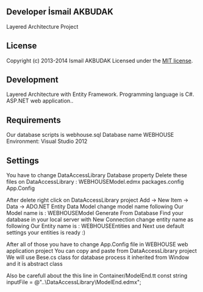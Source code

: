 ## Developer İsmail AKBUDAK 

Layered Architecture Project

## License

Copyright (c) 2013-2014 Ismail AKBUDAK
Licensed under the [MIT license](https://github.com/ismailakbudak/layered-architecture/blob/master/MIT-LICENSE.txt).

## Development 
 Layered Architecture with Entity Framework. Programming language is C#. ASP.NET web application..

## Requirements
Our database scripts is webhouse.sql
Database name WEBHOUSE
Environment: Visual Studio 2012

## Settings

You have to change DataAccessLibrary Database property
Delete these files on DataAccessLibrary : 
WEBHOUSEModel.edmx
packages.config
App.Config

After delete right click on DataAccessLibrary project
Add -> New Item -> Data -> ADO.NET Entity Data Model
change model name following
Our Model name is : WEBHOUSEModel
Generate From Database 
Find your database in your local server with New Connection
change entity name as following
Our Entity name is : WEBHOUSEEntities
and Next use default settings 
your entities is ready :)

After all of those you have to change App.Config file in WEBHOUSE web application project
You can copy and paste from DataAccessLibrary project
We will use Bese.cs class for database process it inherited from Window and it is abstract class

Also be carefull about the this line in Container/ModelEnd.tt 
const string inputFile = @"..\DataAccessLibrary\ModelEnd.edmx";
